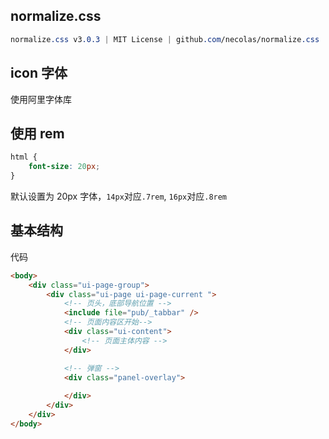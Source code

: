## normalize.css

```css
normalize.css v3.0.3 | MIT License | github.com/necolas/normalize.css
```
## icon 字体

使用阿里字体库

## 使用 rem

```css
html {
    font-size: 20px;
}
```

默认设置为 20px 字体，`14px`对应`.7rem`, `16px`对应`.8rem`

## 基本结构

代码

```html
<body>
    <div class="ui-page-group">
        <div class="ui-page ui-page-current ">
            <!-- 页头，底部导航位置 -->
            <include file="pub/_tabbar" />
            <!-- 页面内容区开始-->
            <div class="ui-content">
                <!-- 页面主体内容 -->
            </div>

            <!-- 弹窗 -->
            <div class="panel-overlay">
                
            </div>
        </div>
    </div>
</body>
```
